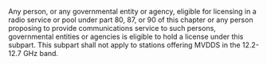 Any person, or any governmental entity or agency, eligible for licensing in a radio service or pool under part 80, 87, or 90 of this chapter or any person proposing to provide communications service to such persons, governmental entities or agencies is eligible to hold a license under this subpart. This subpart shall not apply to stations offering MVDDS in the 12.2-12.7 GHz band.

